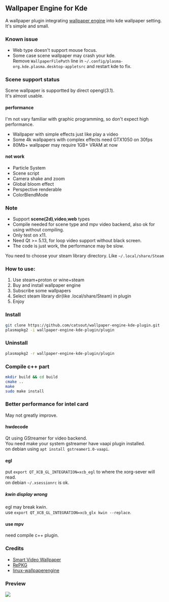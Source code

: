## Wallpaper Engine for Kde
A wallpaper plugin integrating [wallpaper engine](https://store.steampowered.com/app/431960/Wallpaper_Engine) into kde wallpaper setting.  
It's simple and small.  

### Known issue
- Web type doesn't support mouse focus.  
- Some case scene wallpaper may crash your kde.  
  Remove `WallpaperFilePath` line in `~/.config/plasma-org.kde.plasma.desktop-appletsrc` and restart kde to fix.  

### Scene support status
Scene wallpaper is supportted by direct opengl(3.1).  
It's almost usable.  
#### performance
I'm not vary familiar with graphic programming, so don't expect high performance.  
- Wallpaper with simple effects just like play a video  
- Some 4k wallpapers with complex effects need GTX1050 on 30fps  
- 80Mb+ wallpaper may require 1GB+ VRAM at now
#### not work
- Particle System   
- Scene script  
- Camera shake and zoom  
- Global bloom effect  
- Perspective renderable  
- ColorBlendMode  

### Note
- Support **scene(2d)**,**video**,**web** types
- Compile needed for scene type and mpv video backend, also ok for using without compiling.
- Only test on x11.
- Need Qt >= 5.13, for loop video support without black screen.
- The code is just work, the performance may be slow.  

You need to choose your steam library directory. Like `~/.local/share/Steam`  

### How to use:
1. Use steam+proton or wine+steam
2. Buy and install wallpaper engine
3. Subscribe some wallpapers  
4. Select steam library dir(like .local/share/Steam) in plugin
5. Enjoy


### Install
```sh
git clone https://github.com/catsout/wallpaper-engine-kde-plugin.git
plasmapkg2 -i wallpaper-engine-kde-plugin/plugin
```
### Uninstall
```sh
plasmapkg2 -r wallpaper-engine-kde-plugin/plugin
```

### Compile c++ part
```sh
mkdir build && cd build
cmake ..
make
sudo make install
```

### Better performance for intel card
May not greatly improve.  
#### hwdecode
Qt using GStreamer for video backend.  
You need make your system gstreamer have vaapi plugin installed.  
on debian using `apt install gstreamer1.0-vaapi`.   

#### egl
put `export QT_XCB_GL_INTEGRATION=xcb_egl` to where the xorg-sever will read.  
on debian `~/.xsessionrc` is ok.  

##### kwin display wrong
egl may break kwin.  
use `export QT_XCB_GL_INTEGRATION=xcb_glx kwin --replace`.

#### use mpv 
need compile c++ plugin.

### Credits

- [Smart Video Wallpaper](https://store.kde.org/p/1316299/)     
- [RePKG](https://github.com/notscuffed/repkg)                  
- [linux-wallpaperengine](https://github.com/Almamu/linux-wallpaperengine)                                                                                                                                                                                                                                             

### Preview
![](https://cdn.pling.com/img/a/6/b/6/5a487e675a82563f53d1121eadc3a8d9a0161f8aecfc3a45ae8a413dc0c78baa6518.jpg)
